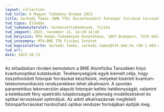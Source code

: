 ```yaml
---
layout: collection
tud_title: A Magyar Tudomány Ünnepe 2023
title: Sarkadi Tamás (BME TTK) Összefonódott fotonpár források tervezése és építése
tud_tipus: Előadás
tud_tudomanyterulet: természettudományok, fizika
tud_idopont: 2023. november 13. 14:20-14:40
tud_helyszin: MTA Humán Tudományok Kutatóháza, 1097.Budapest, Tóth Kálmán u. 4.
tud_intezmeny: MTA-BME TTK Fizikai Intézet
tud_kapcsolattarto: Sarkadi Tamás, sarkadi.tamas@ttk.bme.hu +36-1-463-4192
tud_url: 
date: 2023-10-13
---
```

Az előadásban röviden bemutatom a BME Atomfizika Tanszékén folyó kvantumoptikai kutatásokat. Tevékenységünk egyik kiemelt célja, hogy összefonódott fotonpár forrásokat készítsünk, melyeket kísérleti kvantum-telekommunikációs rendszerekben lehet alkalmazni. A spontán parametrikus lekonverzión alapuló fotonpár-keltés hatékonyságát, valamint a keletkezett fény spektrális tulajdonságait a jelenség modellezésével és optikai tervezéssel optimáljuk. Az adott alkalmazásnak megfelelő fotonpárforrásokat hordozható optikai rendszer formájában építjük meg.